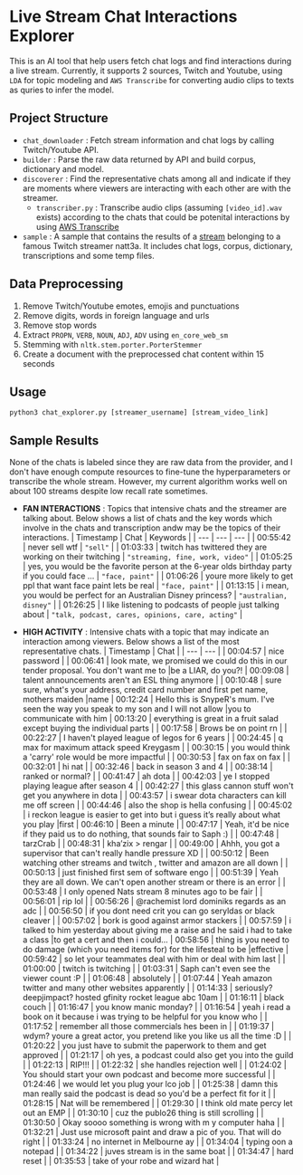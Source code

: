 # Live Stream Chat Interactions Explorer

This is an AI tool that help users fetch chat logs and find interactions during a live stream. Currently, it supports 2 sources, Twitch and Youtube, using `LDA` for topic modeling and `AWS Transcribe` for converting audio clips to texts as quries to infer the model.

## Project Structure

- `chat_downloader` : Fetch stream information and chat logs by calling Twitch/Youtube API.
- `builder` : Parse the raw data returned by API and build corpus, dictionary and model.
- `discoverer` : Find the representative chats among all and indicate if they are moments where viewers are interacting with each other are with the streamer.
    -  `transcriber.py` : Transcribe audio clips (assuming `[video_id].wav` exists) according to the chats that could be potenital interactions by using [AWS Transcribe](https://aws.amazon.com/transcribe/)
- `sample` : A sample that contains the results of a [stream](https://www.twitch.tv/1049589594) belonging to a famous Twitch streamer natt3a. It includes chat logs, corpus, dictionary, transcriptions and some temp files.


## Data Preprocessing
1. Remove Twitch/Youtube emotes, emojis and punctuations
2. Remove digits, words in foreign language and urls
3. Remove stop words
4. Extract `PROPN`, `VERB`, `NOUN`, `ADJ`, `ADV` using `en_core_web_sm`
5. Stemming with `nltk.stem.porter.PorterStemmer`
6. Create a document with the preprocessed chat content within 15 seconds


## Usage
```
python3 chat_explorer.py [streamer_username] [stream_video_link]
```


## Sample Results

None of the chats is labeled since they are raw data from the provider, and I don't have enough compute resources to fine-tune the hyperparameters or transcribe the whole stream. However, my current algorithm works well on about 100 streams despite low recall rate sometimes.

- **FAN INTERACTIONS** : Topics that intensive chats and the streamer are talking about. Below shows a list of chats and the key words which involve in the chats and transcription andw may be the topics of their interactions.
    | Timestamp | Chat | Keywords |
    | --- | --- | --- |
    | 00:55:42 | never sell wtf | `"sell"` |
    | 01:03:33 | twitch has twittered they are working on their twitching | `"streaming, fine, work, video"` |
    | 01:05:25 | yes, you would be the favorite person at the 6-year olds birthday party if you could face ... | `"face, paint"` |
    | 01:06:26 | youre more likely to get ppl that want face paint lets be real | `"face, paint"` |
    | 01:13:15 | i mean, you would be perfect for an Australian Disney princess? | `"australian, disney"` |
    | 01:26:25 |  I like listening to podcasts of people just talking about | `"talk, podcast, cares, opinions, care, acting"` |  

- **HIGH ACTIVITY** : Intensive chats with a topic that may indicate an interaction among viewers. Below shows a list of the most representative chats.
    | Timestamp | Chat |
    | --- | --- |
    | 00:04:57 | nice password |
    | 00:06:41 | look mate, we promised we could do this in our tender proposal. You don't want me to  |be a LIAR, do you?!
    | 00:09:08 | talent announcements aren't an ESL thing anymore |
    | 00:10:48 | sure sure, what's your address, credit card number and first pet name, mothers maiden  |name
    | 00:12:24 | Hello this is SnypeR's mum. I've seen the way you speak to my son and I will not allow  |you to communicate with him 
    | 00:13:20 | everything is great in a fruit salad except buying the individual parts |
    | 00:17:58 | Brows be on point rn |
    | 00:22:27 | I haven't played league of legos for 6 years |
    | 00:24:45 | q max for maximum attack speed Kreygasm |
    | 00:30:15 | you would think a 'carry' role would be more impactful |
    | 00:30:53 | fax on fax on fax |
    | 00:32:01 | hi nat |
    | 00:32:46 | back in season 3 and 4 |
    | 00:38:14 | ranked or normal? |
    | 00:41:47 | ah dota |
    | 00:42:03 | ye I stopped playing league after season 4 |
    | 00:42:27 | this glass cannon stuff won't get you anywhere in dota |
    | 00:43:57 | i swear dota characters can kill me off screen |
    | 00:44:46 | also the shop is hella confusing |
    | 00:45:02 | i reckon league is easier to get into but i guess it’s really about what you play  |first
    | 00:46:10 | Been a minute |
    | 00:47:17 | Yeah, it'd be nice if they paid us to do nothing, that sounds fair to Saph :) |
    | 00:47:48 | tarzCrab |
    | 00:48:31 | kha’zix > rengar |
    | 00:49:00 | Ahhh, you got a supervisor that can't really handle pressure XD |
    | 00:50:12 | Been watching other streams and twitch , twitter and amazon are all down |
    | 00:50:13 | just finished first sem of software engo |
    | 00:51:39 | Yeah they are all down. We can't open another stream or there is an error |
    | 00:53:48 | I only opened Nats stream 8 minutes ago to be fair |
    | 00:56:01 | rip lol |
    | 00:56:26 | @rachemist lord dominiks regards as an adc |
    | 00:56:50 | if you dont need crit you can go seryldas or black cleaver |
    | 00:57:02 | bork is good against armor stackers |
    | 00:57:59 | i talked to him yesterday about giving me a raise and he said i had to take a class  |to get a cert and then i could...
    | 00:58:56 | thing is you need to do damage (which you need items for) for the lifesteal to be  |effective
    | 00:59:42 | so let your teammates deal with him or deal with him last |
    | 01:00:00 | twitch is twitching |
    | 01:03:31 | Saph can't even see the viewer count :P |
    | 01:06:48 | absolutely |
    | 01:07:44 | Yeah amazon twitter and many other websites apparently |
    | 01:14:33 | seriously? deepjimpact? hosted gfinity rocket league abc 10am |
    | 01:16:11 | black couch |
    | 01:16:47 | you know manic monday? |
    | 01:16:54 | yeah i read a book on it because i was trying to be helpful for you know who |
    | 01:17:52 | remember all those commercials hes been in |
    | 01:19:37 | wdym? youre a great actor, you pretend like you like us all the time :D |
    | 01:20:22 | you just have to submit the paperwork to them and get approved |
    | 01:21:17 | oh yes, a podcast could also get you into the guild |
    | 01:22:13 | RIP!!! |
    | 01:22:32 | she handles rejection well |
    | 01:24:02 | You should start your own podcast and become more successful |
    | 01:24:46 | we would let you plug your lco job |
    | 01:25:38 | damn this man really said the podcast is dead so you'd be a perfect fit for it |
    | 01:28:15 | Nat will be remembered |
    | 01:29:30 | I think old mate percy let out an EMP |
    | 01:30:10 | cuz the publo26 thing is still scrolling |
    | 01:30:50 | Okay soooo something is wrong with m y computer haha |
    | 01:32:21 | Just use microsoft paint and draw a pic of you. That will do right |
    | 01:33:24 | no internet in Melbourne ay |
    | 01:34:04 | typing oon a notepad |
    | 01:34:22 | juves stream is in the same boat |
    | 01:34:47 | hard reset |
    | 01:35:53 | take of your robe and wizard hat |
